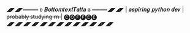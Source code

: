 ◢◤◢◤════ ʚ 𝑩𝒐𝒕𝒕𝒐𝒎𝒕𝒆𝒙𝒕𝑻𝒂𝒕𝒕𝒂 ɞ ════◢◤◢◤
| 𝒂𝒔𝒑𝒊𝒓𝒊𝒏𝒈 𝒑𝒚𝒕𝒉𝒐𝒏 𝒅𝒆𝒗
| p̶r̶o̶b̶a̶b̶l̶y̶ s̶t̶u̶d̶y̶i̶n̶g̶ r̶n̶
| 🅒🅞🅕🅕🅔🅔
◢◤◢◤◢◤◢◤◢◤◢◤◢◤◢◤◢◤◢◤◢◤◢◤◢◤

<!---
BottomtextTata/BottomtextTata is a ✨ special ✨ repository because its `README.md` (this file) appears on your GitHub profile.
You can click the Preview link to take a look at your changes.
--->
